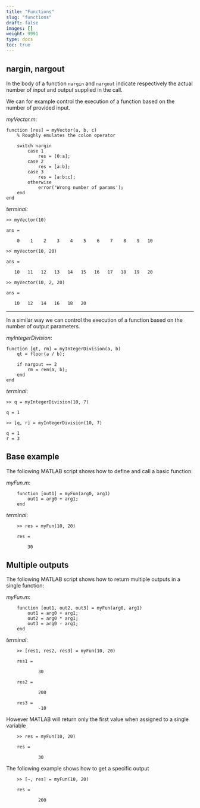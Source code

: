 ```yaml
---
title: "Functions"
slug: "functions"
draft: false
images: []
weight: 9991
type: docs
toc: true
---
```


## nargin, nargout
In the body of a function `nargin` and `nargout` indicate respectively the actual number of input and output supplied in the call.

We can for example control the execution of a function based on the number of provided input.

*myVector.m*:
```
function [res] = myVector(a, b, c)
    % Roughly emulates the colon operator

    switch nargin
        case 1
            res = [0:a];
        case 2
            res = [a:b];
        case 3
            res = [a:b:c];
        otherwise
            error('Wrong number of params');
    end
end
```
*terminal:*
```
>> myVector(10)

ans =

    0    1    2    3    4    5    6    7    8    9   10

>> myVector(10, 20)

ans =

   10   11   12   13   14   15   16   17   18   19   20

>> myVector(10, 2, 20)

ans =

   10   12   14   16   18   20
```

---

In a similar way we can control the execution of a function based on the number of output parameters.

*myIntegerDivision*:
```
function [qt, rm] = myIntegerDivision(a, b)
    qt = floor(a / b);

    if nargout == 2
        rm = rem(a, b);
    end
end
```

*terminal*:
```
>> q = myIntegerDivision(10, 7)

q = 1

>> [q, r] = myIntegerDivision(10, 7)

q = 1
r = 3
```

## Base example
The following MATLAB script shows how to define and call a basic function:

*myFun.m*:
```
    function [out1] = myFun(arg0, arg1)
        out1 = arg0 + arg1;
    end
```
*terminal*:
```
    >> res = myFun(10, 20)

    res =

        30
```

## Multiple outputs
The following MATLAB script shows how to return multiple outputs in a single function: 

*myFun.m*:
```
    function [out1, out2, out3] = myFun(arg0, arg1)
        out1 = arg0 + arg1;
        out2 = arg0 * arg1;
        out3 = arg0 - arg1;
    end
```
*terminal*:
```
    >> [res1, res2, res3] = myFun(10, 20)

    res1 =

            30

    res2 =

            200

    res3 =
            -10
```

However MATLAB will return only the first value when assigned to a single variable

```
    >> res = myFun(10, 20)

    res =

            30
```
 
The following example shows how to get a specific output
```
    >> [~, res] = myFun(10, 20)

    res =

            200
```

